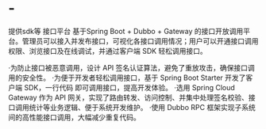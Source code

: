 # -
提供sdk等
接口平台
基于Spring Boot + Dubbo + Gateway 的接口开放调用平台。管理员可以接入并发布接口，可视化各接口调用情况；用户可以开通接口调用权限、浏览接口及在线调试，并通过客户端 SDK 轻松调用接口。

·为防止接口被恶意调用，设计 API 签名认证算法，避免了重放攻击，确保接口调用的安全性。
·为便于开发者轻松调用接口，基于 Spring Boot Starter 开发了客户端 SDK，一行代码 即可调用接口，提高开发体验。
·选用 Spring Cloud Gateway 作为 API 网关，实现了路由转发、访问控制、并集中处理签名校验、接口调用统计等业务逻辑、便于系统开发维护。
·使用 Dubbo RPC 框架实现子系统间的高性能接口调用，大幅减少重复代码。
